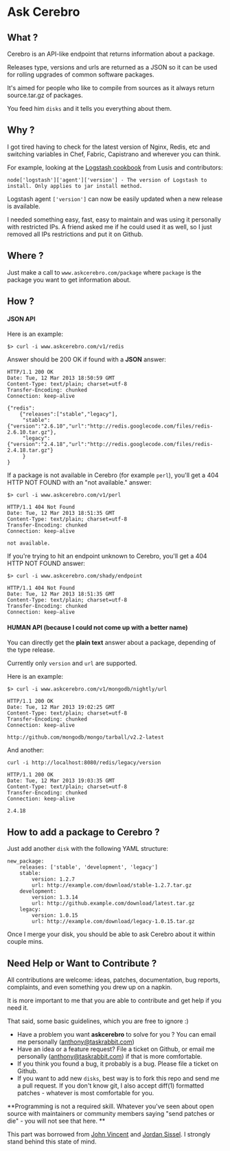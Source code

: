 # Ask Cerebro


## What ?

Cerebro is an API-like endpoint that returns information about a package.

Releases type, versions and urls are returned as a JSON so it can be used for rolling upgrades of common software packages.

It's aimed for people who like to compile from sources as it always return source.tar.gz of packages.

You feed him `disks` and it tells you everything about them.



## Why ?

I got tired having to check for the latest version of Nginx, Redis, etc and switching variables in Chef, Fabric, Capistrano and wherever you can think. 

For example, looking at the [Logstash cookbook](https://github.com/lusis/chef-logstash) from Lusis and contributors:

	node['logstash']['agent']['version'] - The version of Logstash to install. Only applies to jar install method.
	
Logstash agent `['version']` can now be easily updated when a new release is available.


I needed something easy, fast, easy to maintain and was using it personally with restricted IPs. A friend asked me if he could used it as well, so I just removed all IPs restrictions and put it on Github.



## Where ?

Just make a call to `www.askcerebro.com/package` where `package` is the package you want to get information about.


## How ?

#### JSON API

Here is an example:

	$> curl -i www.askcerebro.com/v1/redis
	
Answer should be 200 OK if found with a **JSON** answer:


	HTTP/1.1 200 OK
	Date: Tue, 12 Mar 2013 18:50:59 GMT
	Content-Type: text/plain; charset=utf-8
	Transfer-Encoding: chunked
	Connection: keep-alive

	{"redis":
		{"releases":["stable","legacy"],
		 "stable":{"version":"2.6.10","url":"http://redis.googlecode.com/files/redis-2.6.10.tar.gz"},
		 "legacy":{"version":"2.4.18","url":"http://redis.googlecode.com/files/redis-2.4.18.tar.gz"}
		 }
	}
	
If a package is not available in Cerebro (for example `perl`), you'll get a 404 HTTP NOT FOUND with an "not available." answer:

	$> curl -i www.askcerebro.com/v1/perl
		
	HTTP/1.1 404 Not Found
	Date: Tue, 12 Mar 2013 18:51:35 GMT
	Content-Type: text/plain; charset=utf-8
	Transfer-Encoding: chunked
	Connection: keep-alive

	not available.
	
If you're trying to hit an endpoint unknown to Cerebro, you'll get a 404 HTTP NOT FOUND answer:

	$> curl -i www.askcerebro.com/shady/endpoint 
	
	HTTP/1.1 404 Not Found
	Date: Tue, 12 Mar 2013 18:51:35 GMT
	Content-Type: text/plain; charset=utf-8
	Transfer-Encoding: chunked
	Connection: keep-alive
	

#### HUMAN API (because I could not come up with a better name)

You can directly get the **plain text** answer about a package, depending of the type release.

Currently only `version` and `url` are supported.

Here is an example:


	$> curl -i www.askcerebro.com/v1/mongodb/nightly/url
	
	HTTP/1.1 200 OK
	Date: Tue, 12 Mar 2013 19:02:25 GMT
	Content-Type: text/plain; charset=utf-8
	Transfer-Encoding: chunked
	Connection: keep-alive

	http://github.com/mongodb/mongo/tarball/v2.2-latest
	

And another:

	curl -i http://localhost:8080/redis/legacy/version
	
	HTTP/1.1 200 OK
	Date: Tue, 12 Mar 2013 19:03:35 GMT
	Content-Type: text/plain; charset=utf-8
	Transfer-Encoding: chunked
	Connection: keep-alive

	2.4.18
	
	

## How to add a package to Cerebro ?


Just add another `disk` with the following YAML structure:


	new_package:
  		releases: ['stable', 'development', 'legacy']
  		stable:
    		version: 1.2.7
   			url: http://example.com/download/stable-1.2.7.tar.gz
  		development:
    		version: 1.3.14
    		url: http://github.example.com/download/latest.tar.gz
  		legacy:
    		version: 1.0.15
    		url: http://example.com/download/legacy-1.0.15.tar.gz
    		
Once I merge your disk, you should be able to ask Cerebro about it within couple mins.
	
	

## Need Help or Want to Contribute ?

All contributions are welcome: ideas, patches, documentation, bug reports, complaints, and even something you drew up on a napkin.

It is more important to me that you are able to contribute and get help if you need it.

That said, some basic guidelines, which you are free to ignore :)

- Have a problem you want **askcerebro** to solve for you ? You can email me personally (anthony@taskrabbit.com)
- Have an idea or a feature request? File a ticket on Github, or email me personally (anthony@taskrabbit.com) if that is more comfortable.
- If you think you found a bug, it probably is a bug. Please file a ticket on Github.
- If you want to add new `disks`, best way is to fork this repo and send me a pull request. If you don't know git, I also accept diff(1) formatted patches - whatever is most comfortable for you.

**Programming is not a required skill. Whatever you've seen about open source with maintainers or community members saying "send patches or die" -  you will not see that here.
**

This part was borrowed from [John Vincent](https://github.com/lusis) and [Jordan Sissel](https://github.com/jordansissel). I strongly stand behind this state of mind.